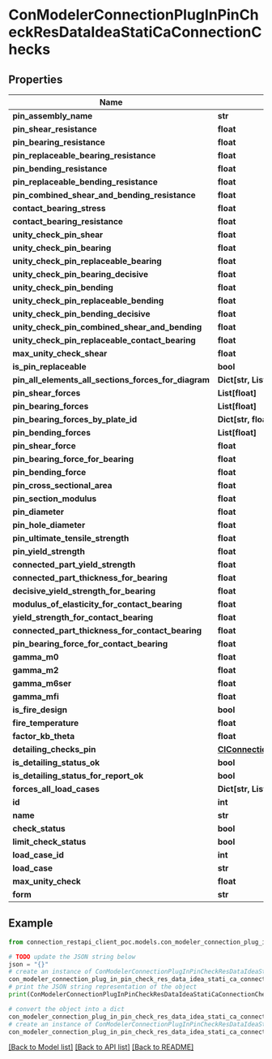 # ConModelerConnectionPlugInPinCheckResDataIdeaStatiCaConnectionChecks


## Properties

Name | Type | Description | Notes
------------ | ------------- | ------------- | -------------
**pin_assembly_name** | **str** |  | [optional] 
**pin_shear_resistance** | **float** |  | [optional] 
**pin_bearing_resistance** | **float** |  | [optional] 
**pin_replaceable_bearing_resistance** | **float** |  | [optional] 
**pin_bending_resistance** | **float** |  | [optional] 
**pin_replaceable_bending_resistance** | **float** |  | [optional] 
**pin_combined_shear_and_bending_resistance** | **float** |  | [optional] 
**contact_bearing_stress** | **float** |  | [optional] 
**contact_bearing_resistance** | **float** |  | [optional] 
**unity_check_pin_shear** | **float** |  | [optional] 
**unity_check_pin_bearing** | **float** |  | [optional] 
**unity_check_pin_replaceable_bearing** | **float** |  | [optional] 
**unity_check_pin_bearing_decisive** | **float** |  | [optional] 
**unity_check_pin_bending** | **float** |  | [optional] 
**unity_check_pin_replaceable_bending** | **float** |  | [optional] 
**unity_check_pin_bending_decisive** | **float** |  | [optional] 
**unity_check_pin_combined_shear_and_bending** | **float** |  | [optional] 
**unity_check_pin_replaceable_contact_bearing** | **float** |  | [optional] 
**max_unity_check_shear** | **float** |  | [optional] 
**is_pin_replaceable** | **bool** |  | [optional] 
**pin_all_elements_all_sections_forces_for_diagram** | **Dict[str, List[List[float]]]** |  | [optional] 
**pin_shear_forces** | **List[float]** |  | [optional] 
**pin_bearing_forces** | **List[float]** |  | [optional] 
**pin_bearing_forces_by_plate_id** | **Dict[str, float]** |  | [optional] 
**pin_bending_forces** | **List[float]** |  | [optional] 
**pin_shear_force** | **float** |  | [optional] 
**pin_bearing_force_for_bearing** | **float** |  | [optional] 
**pin_bending_force** | **float** |  | [optional] 
**pin_cross_sectional_area** | **float** |  | [optional] 
**pin_section_modulus** | **float** |  | [optional] 
**pin_diameter** | **float** |  | [optional] 
**pin_hole_diameter** | **float** |  | [optional] 
**pin_ultimate_tensile_strength** | **float** |  | [optional] 
**pin_yield_strength** | **float** |  | [optional] 
**connected_part_yield_strength** | **float** |  | [optional] 
**connected_part_thickness_for_bearing** | **float** |  | [optional] 
**decisive_yield_strength_for_bearing** | **float** |  | [optional] 
**modulus_of_elasticity_for_contact_bearing** | **float** |  | [optional] 
**yield_strength_for_contact_bearing** | **float** |  | [optional] 
**connected_part_thickness_for_contact_bearing** | **float** |  | [optional] 
**pin_bearing_force_for_contact_bearing** | **float** |  | [optional] 
**gamma_m0** | **float** |  | [optional] 
**gamma_m2** | **float** |  | [optional] 
**gamma_m6ser** | **float** |  | [optional] 
**gamma_mfi** | **float** |  | [optional] 
**is_fire_design** | **bool** |  | [optional] 
**fire_temperature** | **float** |  | [optional] 
**factor_kb_theta** | **float** |  | [optional] 
**detailing_checks_pin** | [**CIConnectionsDataDetailingDetailingChecksPinCIBasicTypes**](CIConnectionsDataDetailingDetailingChecksPinCIBasicTypes.md) |  | [optional] 
**is_detailing_status_ok** | **bool** |  | [optional] 
**is_detailing_status_for_report_ok** | **bool** |  | [optional] 
**forces_all_load_cases** | **Dict[str, List[float]]** |  | [optional] 
**id** | **int** |  | [optional] 
**name** | **str** |  | [optional] 
**check_status** | **bool** |  | [optional] 
**limit_check_status** | **bool** |  | [optional] 
**load_case_id** | **int** |  | [optional] 
**load_case** | **str** |  | [optional] 
**max_unity_check** | **float** |  | [optional] 
**form** | **str** |  | [optional] 

## Example

```python
from connection_restapi_client_poc.models.con_modeler_connection_plug_in_pin_check_res_data_idea_stati_ca_connection_checks import ConModelerConnectionPlugInPinCheckResDataIdeaStatiCaConnectionChecks

# TODO update the JSON string below
json = "{}"
# create an instance of ConModelerConnectionPlugInPinCheckResDataIdeaStatiCaConnectionChecks from a JSON string
con_modeler_connection_plug_in_pin_check_res_data_idea_stati_ca_connection_checks_instance = ConModelerConnectionPlugInPinCheckResDataIdeaStatiCaConnectionChecks.from_json(json)
# print the JSON string representation of the object
print(ConModelerConnectionPlugInPinCheckResDataIdeaStatiCaConnectionChecks.to_json())

# convert the object into a dict
con_modeler_connection_plug_in_pin_check_res_data_idea_stati_ca_connection_checks_dict = con_modeler_connection_plug_in_pin_check_res_data_idea_stati_ca_connection_checks_instance.to_dict()
# create an instance of ConModelerConnectionPlugInPinCheckResDataIdeaStatiCaConnectionChecks from a dict
con_modeler_connection_plug_in_pin_check_res_data_idea_stati_ca_connection_checks_from_dict = ConModelerConnectionPlugInPinCheckResDataIdeaStatiCaConnectionChecks.from_dict(con_modeler_connection_plug_in_pin_check_res_data_idea_stati_ca_connection_checks_dict)
```
[[Back to Model list]](../README.md#documentation-for-models) [[Back to API list]](../README.md#documentation-for-api-endpoints) [[Back to README]](../README.md)


